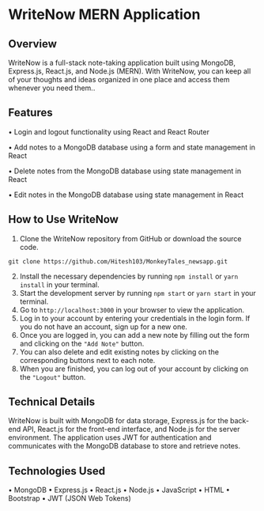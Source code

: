 # WriteNow MERN Application

## Overview

WriteNow is a full-stack note-taking application built using MongoDB, Express.js, React.js, and Node.js (MERN). With WriteNow, you can keep all of your thoughts and ideas organized in one place and access them whenever you need them..

## Features

• Login and logout functionality using React and React Router

• Add notes to a MongoDB database using a form and state management in React

• Delete notes from the MongoDB database using state management in React

• Edit notes in the MongoDB database using state management in React


## How to Use WriteNow

1. Clone the WriteNow repository from GitHub or download the source code.
```
git clone https://github.com/Hitesh103/MonkeyTales_newsapp.git
```
2. Install the necessary dependencies by running `npm install` or `yarn install` in your terminal.
3.  Start the development server by running `npm start` or `yarn start` in your terminal.
4. Go to `http://localhost:3000` in your browser to view the application.
5. Log in to your account by entering your credentials in the login form. If you do not have an account, sign up for a new one.
6. Once you are logged in, you can add a new note by filling out the form and clicking on the `"Add Note"` button.
7. You can also delete and edit existing notes by clicking on the corresponding buttons next to each note.
8. When you are finished, you can log out of your account by clicking on the `"Logout"` button.


## Technical Details

WriteNow is built with MongoDB for data storage, Express.js for the back-end API, React.js for the front-end interface, and Node.js for the server environment. The application uses JWT for authentication and communicates with the MongoDB database to store and retrieve notes.

## Technologies Used
• MongoDB
• Express.js
• React.js
• Node.js
• JavaScript
• HTML
• Bootstrap
• JWT (JSON Web Tokens)

